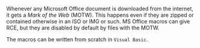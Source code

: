 Whenever any Microsoft Office document is downloaded from the internet, it gets a *Mark of the Web* (MOTW). This happens even if they are zipped or contained otherwise in an ISO or IMG or such.
MS Office macros can give RCE, but they are disabled by default by files with the MOTW.

The macros can be written from scratch in `Visual Basic`.


